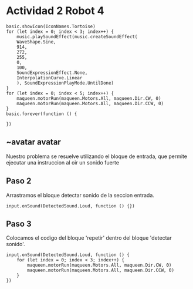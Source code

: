 # Actividad 2 Robot 4
```template
basic.showIcon(IconNames.Tortoise)
for (let index = 0; index < 3; index++) {
    music.playSoundEffect(music.createSoundEffect(
    WaveShape.Sine,
    914,
    272,
    255,
    0,
    100,
    SoundExpressionEffect.None,
    InterpolationCurve.Linear
    ), SoundExpressionPlayMode.UntilDone)
}
for (let index = 0; index < 5; index++) {
    maqueen.motorRun(maqueen.Motors.All, maqueen.Dir.CW, 0)
    maqueen.motorRun(maqueen.Motors.All, maqueen.Dir.CCW, 0)
}
basic.forever(function () {
	
})

```
## ~avatar avatar

Nuestro problema se resuelve utilizando el bloque de entrada, que permite ejecutar una instruccion al oir un sonido fuerte


## Paso 2

Arrastramos el bloque detectar sonido de la seccion entrada.
```block 
input.onSound(DetectedSound.Loud, function () {})
```

## Paso 3
Colocamos el codigo del bloque 'repetir' dentro del bloque 'detectar sonido'.
```block 
input.onSound(DetectedSound.Loud, function () {
    for (let index = 0; index < 3; index++) {
        maqueen.motorRun(maqueen.Motors.All, maqueen.Dir.CW, 0)
        maqueen.motorRun(maqueen.Motors.All, maqueen.Dir.CCW, 0)
    }
})
```
